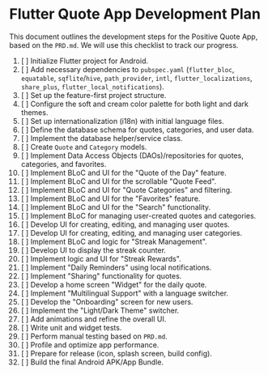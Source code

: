 # Flutter Quote App Development Plan

This document outlines the development steps for the Positive Quote App, based on the `PRD.md`. We will use this checklist to track our progress.

1. [ ] Initialize Flutter project for Android.
2. [ ] Add necessary dependencies to `pubspec.yaml` (`flutter_bloc`, `equatable`, `sqflite`/`hive`, `path_provider`, `intl`, `flutter_localizations`, `share_plus`, `flutter_local_notifications`).
3. [ ] Set up the feature-first project structure.
4. [ ] Configure the soft and cream color palette for both light and dark themes.
5. [ ] Set up internationalization (i18n) with initial language files.
6. [ ] Define the database schema for quotes, categories, and user data.
7. [ ] Implement the database helper/service class.
8. [ ] Create `Quote` and `Category` models.
9. [ ] Implement Data Access Objects (DAOs)/repositories for quotes, categories, and favorites.
10. [ ] Implement BLoC and UI for the "Quote of the Day" feature.
11. [ ] Implement BLoC and UI for the scrollable "Quote Feed".
12. [ ] Implement BLoC and UI for "Quote Categories" and filtering.
13. [ ] Implement BLoC and UI for the "Favorites" feature.
14. [ ] Implement BLoC and UI for the "Search" functionality.
15. [ ] Implement BLoC for managing user-created quotes and categories.
16. [ ] Develop UI for creating, editing, and managing user quotes.
17. [ ] Develop UI for creating, editing, and managing user categories.
18. [ ] Implement BLoC and logic for "Streak Management".
19. [ ] Develop UI to display the streak counter.
20. [ ] Implement logic and UI for "Streak Rewards".
21. [ ] Implement "Daily Reminders" using local notifications.
22. [ ] Implement "Sharing" functionality for quotes.
23. [ ] Develop a home screen "Widget" for the daily quote.
24. [ ] Implement "Multilingual Support" with a language switcher.
25. [ ] Develop the "Onboarding" screen for new users.
26. [ ] Implement the "Light/Dark Theme" switcher.
27. [ ] Add animations and refine the overall UI.
28. [ ] Write unit and widget tests.
29. [ ] Perform manual testing based on `PRD.md`.
30. [ ] Profile and optimize app performance.
31. [ ] Prepare for release (icon, splash screen, build config).
32. [ ] Build the final Android APK/App Bundle.
